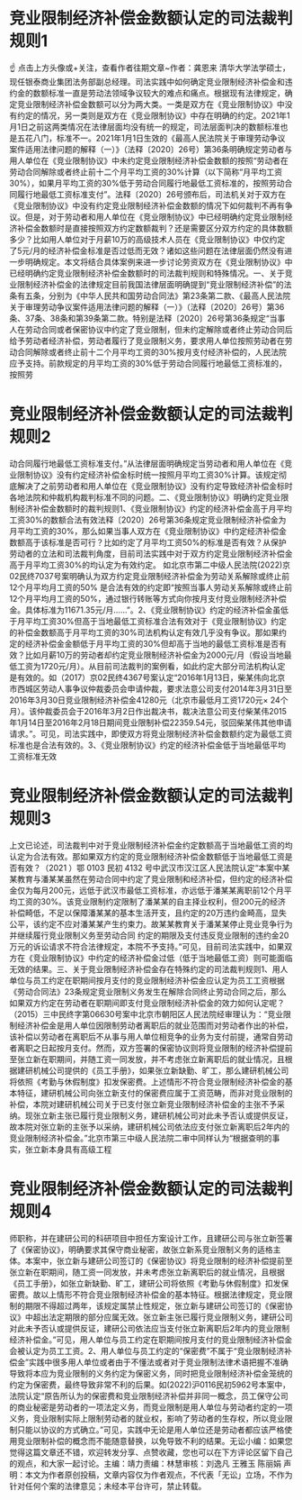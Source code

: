 # 竞业限制经济补偿金数额认定的司法裁判规则1

☝ 点击上方头像或+关注，查看作者往期文章~作者：龚恩来 清华大学法学硕士，现任银泰商业集团法务部副总经理。司法实践中如何确定竞业限制经济补偿金和违约金的数额标准一直是劳动法领域争议较大的难点和痛点。根据现有法律规定，确定竞业限制经济补偿金数额可以分为两大类。一类是双方在《竞业限制协议》中没有约定的情况，另一类则是双方在《竞业限制协议》中存在明确的约定。2021年1月1日之前这两类情况在法律层面均没有统一的规定，司法层面判决的数额标准也是五花八门，标准不一。2021年1月1日生效的《最高人民法院关于审理劳动争议案件适用法律问题的解释（一）》（法释〔2020〕26号）第36条明确规定劳动者与用人单位在《竞业限制协议》中未约定竞业限制经济补偿金数额的按照“劳动者在劳动合同解除或者终止前十二个月平均工资的30%计算（以下简称“月平均工资30%），如果月平均工资的30%低于劳动合同履行地最低工资标准的，按照劳动合同履行地最低工资标准支付”。法释〔2020〕26号颁布后，司法机关对于双方在《竞业限制协议》中没有约定竞业限制经济补偿金数额的情况下如何裁判不再有争议。但是，对于劳动者和用人单位在《竞业限制协议》中已经明确约定竞业限制经济补偿金数额时是直接按照双方约定数额裁判？还是需要区分双方约定的具体数额多少？比如用人单位对于月薪10万的高级技术人员在《竞业限制协议》中仅约定了5元/月的经济补偿金标准是否过低而无效？诸如这些问题在法律层面仍然没有进一步明确规定。本文将结合具体案例来进一步讨论劳资双方在《竞业限制协议》中已经明确约定竞业限制经济补偿金数额时的司法裁判规则和特殊情况。一、关于竞业限制经济补偿金的法律规定目前我国法律层面明确提到“竞业限制经济补偿”的法条有五条，分别为《中华人民共和国劳动合同法》第23条第二款、《最高人民法院关于审理劳动争议案件适用法律问题的解释（一）》（法释〔2020〕26号）第36条、37条、38条和第39条第二款。特别是法释〔2020〕26号第36条规定“当事人在劳动合同或者保密协议中约定了竞业限制，但未约定解除或者终止劳动合同后给予劳动者经济补偿，劳动者履行了竞业限制义务，要求用人单位按照劳动者在劳动合同解除或者终止前十二个月平均工资的30%按月支付经济补偿的，人民法院应予支持。前款规定的月平均工资的30%低于劳动合同履行地最低工资标准的，按照劳

# 竞业限制经济补偿金数额认定的司法裁判规则2

动合同履行地最低工资标准支付。”从法律层面明确规定当劳动者和用人单位在《竞业限制协议》没有约定经济补偿金标时统一按照月平均工资30%计算。该规定彻底解决了之前劳动者和用人单位在《竞业限制协议》没有约定导致经济补偿金标时各地法院和仲裁机构裁判标准不同的问题。二、《竞业限制协议》明确约定竞业限制经济补偿金数额时的裁判规则1、《竞业限制协议》约定的经济补偿金高于月平均工资30%的数额合法有效法释〔2020〕26号第36条规定竞业限制经济补偿金为月平均工资的30%，那么如果当事人双方在《竞业限制协议》中约定经济补偿金数额高于该标准是否可行？比如约定了月平均工资50%的标准是否有效？从保护劳动者的立法和司法裁判角度，目前司法实践中对于双方约定竞业限制经济补偿金高于月平均工资30%的均认定为有效约定。  如北京市第二中级人民法院(2022)京02民终7037号案明确认为双方约定竞业限制经济补偿金为劳动关系解除或终止前12个月平均月工资的50% 是合法有效的约定即“按照当事人劳动关系解除或终止前12个月平均月工资的50%，通过银行转账等方式向你按月支付竞业限制经济补偿金。具体标准为11671.35元/月……”。2、《竞业限制协议》约定的经济补偿金虽低于月平均工资30%但高于当地最低工资标准合法有效对于《竞业限制协议》约定的补偿金数额高于月平均工资的30%司法机构认定有效几乎没有争议。那如果约定的经济补偿金金额低于月平均工资的30%但却高于当地的最低工资标准是否有效？比如月薪10万的劳动者却约定竞业限制经济补偿金为2000元/月（假设当地最低工资为1720元/月）。从目前司法裁判的案例看，如此约定大部分司法机构认定是有效的。如（2017）京02民终4367号案认定“2016年1月13日，柴某伟向北京市西城区劳动人事争议仲裁委员会申请仲裁，要求法意公司支付2014年3月31日至2016年3月30日竞业限制经济补偿金41280元（北京市最低月工资1720元× 24个月）。该仲裁委员会于2016年3月2日作出裁决书，裁决法意公司支付柴某伟2015年1月14日至2016年2月18日期间竞业限制补偿22359.54元，驳回柴某伟其他申请请求。”。可见，司法实践中，即使双方将竞业限制经济补偿金数额约定为最低工资标准也是合法有效的。3、《竞业限制协议》约定的经济补偿金低于当地最低平均工资标准无效

# 竞业限制经济补偿金数额认定的司法裁判规则3

上文已论述，司法裁判中对于竞业限制经济补偿金约定数额高于当地最低工资的均认定为合法有效。那如果双方约定的竞业限制经济补偿金数额低于当地最低工资是否有效？（2021 ）鄂 0103 民初 4132 号中武汉市汉江区人民法院认定“本案中某某教育与潘某某虽然在劳动合同中约定了竞业限制和经济补偿，但约定的经济补偿金仅为每月200元，远低于武汉市最低工资标准，亦远低于潘某某离职前12个月平均工资的30%。该竞业限制约定限制了潘某某的自主择业权利，但200元的经济补偿畸低，不足以保障潘某某的基本生活开支，且约定的20万违约金畸高，显失公平，该约定不应对潘某某产生约束力。故某某教育关于潘某某停止竞业竞争行为并继续履行竞业限制义务至劳动合同 约定的期限及支付违反竞业限制的违约金20万元的诉讼请求不符合法律规定，本院不予支持。”可见，目前司法实践中，如果双方在《竞业限制协议》中约定的经济补偿金过低（低于当地最低工资）则可能面临无效的结果。三、关于竞业限制经济补偿金存在特殊约定的司法裁判规则1、用人单位与员工约定在职期间按月支付的竞业限制经济补偿金应认定为员工工资根据《劳动合同法》23条规定竞业限制义务发生在解除合同终止劳动合同之后，那么如果双方约定在劳动者在职期间即支付竞业限制经济补偿金的效力如何认定呢？（2015）三中民终字第06630号案中北京市朝阳区人民法院经审理认为：“竞业限制经济补偿金是用人单位因限制劳动者离职后的就业范围而对劳动者作出的补偿，该补偿以劳动者在离职后不从事与用人单位相竞争的业务为支付前提，通常自劳动者离职之日起按月支付。然而，双方签署的保密协议则将竞业限制的经济补偿提前至张立新在职期间，并随工资一同发放，并不考虑张立新离职后的就业情况，且根据建研机械公司提供的《员工手册》，如果张立新缺勤、旷工，那么建研机械公司将依照《考勤与休假制度》扣发保密费。上述情形不符合竞业限制经济补偿金的基本特征，建研机械公司向张立新支付的保密费应属于工资范畴，而非对竞业限制的补偿，本院对建研机械公司关于已支付张立新竞业限制经济补偿金的主张不予采纳。现张立新主张已履行竞业限制义务，建研机械公司对此未予否认或提供反证，故本院对张立新的主张予以采纳，建研机械公司依法应支付张立新离职后2年内的竞业限制经济补偿金。”北京市第三中级人民法院二审中同样认为“根据查明的事实，张立新本身具有高级工程

# 竞业限制经济补偿金数额认定的司法裁判规则4

师职称，并在建研公司的科研项目中担任方案设计工作，且建研公司与张立新签署了《保密协议》，明确要求其保守商业秘密，故张立新系竞业限制义务的适格主体。本案中，张立新与建研公司签订的《保密协议》将竞业限制的经济补偿提前至张立新在职期间，随工资一同发放，并未考虑张立新离职后的就业情况，且根据《员工手册》，如张立新缺勤、旷工，建研公司将依照《考勤与休假制度》扣发保密费。故以上情形不符合竞业限制经济补偿金的基本特征。根据法律规定，竞业限制的期限不得超过两年，该规定属禁止性规定，张立新与建研公司签订的《保密协议》中超出法定期限的部分应属无效。张立新主张已履行竞业限制义务，建研公司对此未予否认或提供反证，建研公司依法应当支付张立新离职后2年内的竞业限制经济补偿金。”可见，用人单位与员工约定在职期间按月支付的竞业限制经济补偿金会被认定为员工工资。2、用人单位与员工约定的“保密费”不属于“竞业限制经济补偿金”实践中很多用人单位或者由于不懂法或者对于竞业限制法律术语把握不准确导致将本应为竞业限制的义务约定为保密义务，同时把竞业限制经济补偿金笼统的约定为保密费，最终导致非常不利的后果。如(2022)沪0116民初5962号本案中，法院认定“原告所认为的保密费和竞业限制经济补偿并非同一概念，员工保守公司的商业秘密是劳动者的一项法定义务，而竞业限制是用人单位与劳动者约定的一项义务，竞业限制实际上限制劳动者的就业权，影响了劳动者的生存权，所以竞业限制只能以协议的方式确立。”可见，实践中无论是用人单位还是劳动者都应该严格使用竞业限制补偿的概念而不能随意替换，以免导致不利的结果。无讼小编：如果您觉得这篇文章还不错，欢迎转发分享、点赞收藏，您也可以在下方评论区留下自己的观点，和大家一起讨论。主编：靖力责编：林慧审核：刘逸凡 王雅玉 陈丽娟 声明：本文为作者原创投稿，文章内容仅为作者观点，不代表「无讼」立场，不作为针对任何个案的法律意见；未经本平台许可，禁止转载。

